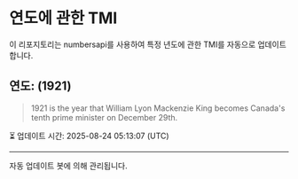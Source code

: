 
# 연도에 관한 TMI

이 리포지토리는 numbersapi를 사용하여 특정 년도에 관한 TMI를 자동으로 업데이트합니다.

## 연도: (1921)
> 1921 is the year that William Lyon Mackenzie King becomes Canada's tenth prime minister on December 29th.

⏳ 업데이트 시간: 2025-08-24 05:13:07 (UTC)

---
자동 업데이트 봇에 의해 관리됩니다.

